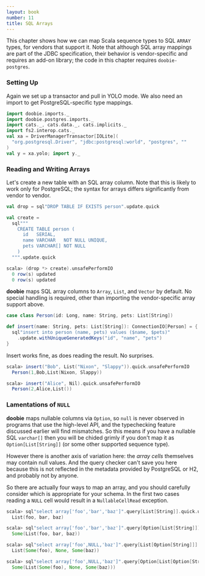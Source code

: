 ```yaml
---
layout: book
number: 11
title: SQL Arrays
---
```


This chapter shows how we can map Scala sequence types to SQL `ARRAY` types, for vendors that support it. Note that although SQL array mappings are part of the JDBC specification,  their behavior is vendor-specific and requires an add-on library; the code in this chapter requires `doobie-postgres`.

### Setting Up

Again we set up a transactor and pull in YOLO mode. We also need an import to get PostgreSQL-specific type mappings.

```scala
import doobie.imports._
import doobie.postgres.imports._
import cats._, cats.data._, cats.implicits._
import fs2.interop.cats._
val xa = DriverManagerTransactor[IOLite](
  "org.postgresql.Driver", "jdbc:postgresql:world", "postgres", ""
)
val y = xa.yolo; import y._
```

### Reading and Writing Arrays

Let's create a new table with an SQL array column. Note that this is likely to work only for PostgreSQL; the syntax for arrays differs significantly from vendor to vendor.

```scala
val drop = sql"DROP TABLE IF EXISTS person".update.quick

val create =
  sql"""
    CREATE TABLE person (
      id   SERIAL,
      name VARCHAR   NOT NULL UNIQUE,
      pets VARCHAR[] NOT NULL
    )
  """.update.quick
```

```scala
scala> (drop *> create).unsafePerformIO
  0 row(s) updated
  0 row(s) updated
```

**doobie** maps SQL array columns to `Array`, `List`, and `Vector` by default. No special handling is required, other than importing the vendor-specific array support above.

```scala
case class Person(id: Long, name: String, pets: List[String])

def insert(name: String, pets: List[String]): ConnectionIO[Person] = {
  sql"insert into person (name, pets) values ($name, $pets)"
    .update.withUniqueGeneratedKeys("id", "name", "pets")
}
```

Insert works fine, as does reading the result. No surprises.

```scala
scala> insert("Bob", List("Nixon", "Slappy")).quick.unsafePerformIO
  Person(1,Bob,List(Nixon, Slappy))

scala> insert("Alice", Nil).quick.unsafePerformIO
  Person(2,Alice,List())
```

### Lamentations of `NULL`

**doobie** maps nullable columns via `Option`, so `null` is never observed in programs that use the high-level API, and the typechecking feature discussed earlier will find mismatches. So this means if you have a nullable SQL `varchar[]` then you will be chided grimly if you don't map it as `Option[List[String]]` (or some other supported sequence type).

However there is another axis of variation here: the *array cells* themselves may contain null values. And the query checker can't save you here because this is not reflected in the metadata provided by PostgreSQL or H2, and probably not by anyone.

So there are actually four ways to map an array, and you should carefully consider which is appropriate for your schema. In the first two cases reading a `NULL` cell would result in a `NullableCellRead` exception.

```scala
scala> sql"select array['foo','bar','baz']".query[List[String]].quick.unsafePerformIO
  List(foo, bar, baz)

scala> sql"select array['foo','bar','baz']".query[Option[List[String]]].quick.unsafePerformIO
  Some(List(foo, bar, baz))

scala> sql"select array['foo',NULL,'baz']".query[List[Option[String]]].quick.unsafePerformIO
  List(Some(foo), None, Some(baz))

scala> sql"select array['foo',NULL,'baz']".query[Option[List[Option[String]]]].quick.unsafePerformIO
  Some(List(Some(foo), None, Some(baz)))
```

